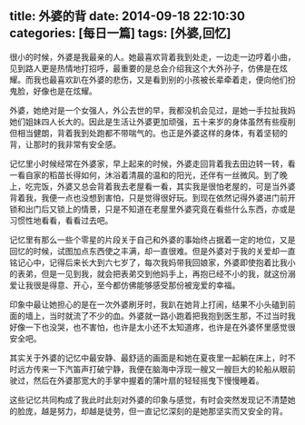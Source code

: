 title: 外婆的背
date: 2014-09-18 22:10:30
categories: [每日一篇]
tags: [外婆,回忆]
---
很小的时候，外婆是我最亲的人。她最喜欢背着我到处走，一边走一边哼着小曲，见到路人更是热情地打招呼，最重要的是总会介绍我这个大外孙子，仿佛是在炫耀。而我也最喜欢趴在外婆的悲伤，又是看到别的小孩被长辈牵着走，便向他们扮鬼脸，好像也是在炫耀。

外婆，她绝对是一个女强人，外公去世的早，我都没机会见过，是她一手拉扯我妈她们姐妹四人长大的。因此是生活让外婆更加顽强，五十来岁的身体虽然有些瘦削但相当健朗，背着我到处跑都不带喘气的。也正是外婆这样的身体，有着坚韧的背，让那时的我非常有安全感。

记忆里小时候经常在外婆家，早上起来的时候，外婆走回背着我去田边转一转，看一看自家的稻苗长得如何，沐浴着清晨的温和的阳光，还伴有一丝微风。到了晚上，吃完饭，外婆又总会背着我去老屋看一看，其实我是很怕老屋的，可是当外婆背着我，我便一点也没想到害怕，只是觉得很好玩。到现在依然记得外婆进门前开锁和出门后又锁上的情景，只是不知道在老屋里外婆究竟在看些什么东西，亦或是习惯性地看看，看看过去吧。

记忆里有那么一些个零星的片段关于自己和外婆的事始终占据着一定的地位，又是回忆的时候，试图加点东西使之丰满，却一直很难。但是外婆对于我的关爱却一直铭记心中，记得后来长大到六七岁了，每次我妈带我回娘家，外婆即使抱着比我小的表弟，但是一见到我，就会把表弟交到他妈手上，再抱已经不小的我，就这份溺爱让我很是得意、开心，至今都仿佛能够感受那份被宠爱的幸福。

印象中最让她担心的是在一次外婆刷牙时，我趴在她背上打闹，结果不小头磕到前面的墙上，当时就流了不少的血。外婆就一路小跑着把我抱到医生那，不过当时我好像一下也没哭，也不害怕，也许是太小还不太知道疼，也许是在外婆怀里感觉很安全吧。

其实关于外婆的记忆中最安静、最舒适的画面是和她在夏夜里一起躺在床上，时不时远方传来一下汽笛声打破宁静，我便在脑海中浮现一艘又一艘巨大的轮船从眼前驶过，然后在外婆那宽大的手掌中握着的蒲叶扇的轻轻摇曳下慢慢睡着。

这些记忆共同构成了我此时此刻对外婆的印象与感觉，有时会突然发现记不清楚她的脸庞，越是努力，却越是徒劳，但一直记忆深刻的是她那坚实而又安全的背。